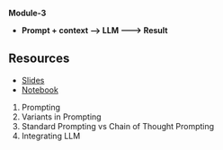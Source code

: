 **Module-3**
- **Prompt + context --> LLM ---> Result**

## Resources
- [Slides](CWB-Module3-Slides.pdf)
- [Notebook](CWB_Module_3.ipynb)

1. Prompting
2. Variants in Prompting
3. Standard Prompting vs Chain of Thought Prompting
4. Integrating LLM
